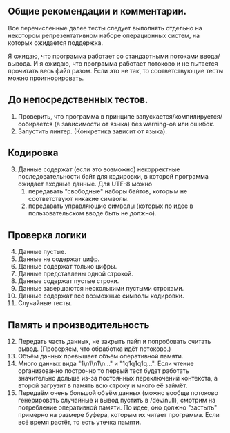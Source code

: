 ## Общие рекомендации и комментарии.
Все перечисленные далее тесты следует выполнять отдельно на некотором репрезентативном наборе операционных систем, на которых ожидается поддержка.

Я ожидаю, что программа работает со стандартными потоками ввода/вывода. И я ожидаю, что программа работает потоково и не пытается прочитать весь файл разом. Если это не так, то соответствующие тесты можно проигнорировать.

## До непосредственных тестов.
1. Проверить, что программа в принципе запускается/компилируется/собирается (в зависимости от языка) без warning-ов или ошибок.
2. Запустить линтер. (Конкретика зависит от языка).

## Кодировка
3. Данные содержат (если это возможно) некорректные последовательности байт для кодировки, в которой программа ожидает входные данные. Для UTF-8 можно
    1. передавать "свободные" наборы байтов, которым не соответствуют никакие символы.
    2. передавать управляющие символы (которых по идее в пользовательском вводе быть не должно). 

## Проверка логики
4. Данные пустые.
5. Данные не содержат цифр.
6. Данные содержат только цифры.
7. Данные представлены одной строкой.
8. Данные содержат пустые строки.
9. Данные завершаются несколькими пустыми строками.
10. Данные содержат все возможные символы кодировки.
11. Случайные тесты.

## Память и производительность
12. Передать часть данных, не закрыть пайп и попробовать считать вывод. (Проверяем, что обработка идёт потоково.)
13. Объём данных превышает объём оперативной памяти. 
14. Много данных вида "1\n1\n1\n..." и "1q1q1q1q...". Если чтение организованно построчно то первый тест будет работать значительно дольше из-за постоянных переключений контекста, а второй загрузит в память всю строку и много её займёт.
15. Передаём очень большой объём данных (можно вообще потоково генерировать случайные и вывод пустить в /dev/null), смотрим на потребление оперативной памяти. По идее, оно должно "застыть" примерно на размере буфера, которым их читает программа. Если всё время растёт, то есть утечка памяти.
